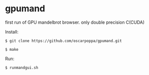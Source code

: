 # gpumand
first run of GPU mandelbrot browser.
only double precision C(CUDA)


Install:
    
    $ git clone https://github.com/oscarpoppa/gpumand.git
    
    $ make

Run:
    
    $ runmandgui.sh
